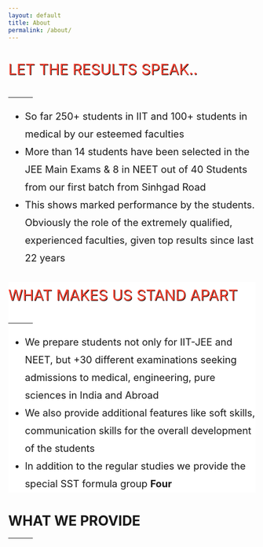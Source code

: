 ```yaml
---
layout: default
title: About
permalink: /about/
---
```


<div class="section" style="line-height: 1.8;">
    <div class="container">
        <div class="col-lg-12 col-md-12 col-sm-12 col-xs-12">
            <div class="col-lg-4 col-md-4 col-sm-12 col-xs-12">
                <p style="font-size: 30px; text-shadow: 1px 1px black; color: #ff4433">
                    LET THE RESULTS SPEAK..
                </p>
                <hr style="width:50px; " align="left">
            </div>
            <div class="col-lg-8 col-md-8 col-sm-12 col-xs-12">
                <ul style="font-size: 20px" class="fa-ul">
                    <li>
                        <i class="fa-li fa fa-pencil"></i>So far 250+ students in IIT and 100+ students in medical by our esteemed faculties
                    </li>
                    <li>
                        <i class="fa-li fa fa-pencil"></i>More than 14 students have been selected in the JEE Main Exams & 8 in NEET out of 40 Students from our first batch from Sinhgad Road
                    </li>
                    <li>
                        <i class="fa-li fa fa-pencil"></i>This shows marked performance by the students. Obviously the role of the extremely qualified, experienced faculties, given top results since last 22 years
                    </li>
                </ul>
            </div>
        </div>
    </div>
</div>

<div class="section" style="background-color: white; line-height: 1.8;">
    <div class="container">
        <div class="col-lg-12 col-md-12 col-sm-12 col-xs-12">
            <div class="col-lg-4 col-md-4 col-sm-12 col-xs-12">
                <p style="font-size: 30px; text-shadow: 1px 1px black; color: #ff4433">
                    WHAT MAKES US STAND APART
                </p>
                <hr style="width:50px;" align="left">
            </div>
            <div class="col-lg-8 col-md-8 col-sm-12 col-xs-12">
                <ul style="font-size: 20px" class="fa-ul">
                    <li>
                        <i class="fa-li fa fa-pencil"></i>We prepare students not only for IIT-JEE and NEET, but +30 different examinations seeking admissions to medical, engineering, pure sciences in India and Abroad
                    </li>
                    <li>
                        <i class="fa-li fa fa-pencil"></i>We also provide additional features like soft skills, communication skills for the overall development of the students
                    </li>
                    <li>
                        <i class="fa-li fa fa-pencil"></i>In addition to the regular studies we provide the special SST formula group <b>Four</b>
                    </li>
                </ul>
            </div>
        </div>
    </div>
</div>

<div class="section">
    <div class="container">
        <div class="row slideanim" style="margin-bottom: 2%">
          <div class="col-lg-12 col-md-12 col-sm-12 col-xs-12 text-center">
            <h1>WHAT WE PROVIDE</h1>
            <hr style="max-width:50px;">
          </div>
        </div>
        <div class="row text-center slideanim">
            <div class="col-lg-12 col-md-12 col-sm-12 col-xs-12 text-center">
              <div class="col-lg-8 col-md-8 col-sm-12 col-xs-12 col-md-offset-2">
                <img src="{{ "public/images/wheel_of_success.png" | relative_url }}" class="img-responsive" alt="">
              </div>
            </div>
        </div>
    </div>
</div>
